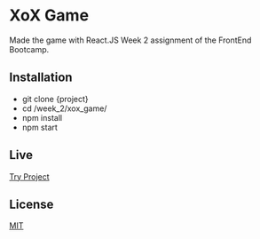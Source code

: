 # XoX Game

Made the game with React.JS
Week 2 assignment of the FrontEnd Bootcamp.

## Installation

<ul>
    <li>git clone {project}</li>
    <li>cd /week_2/xox_game/</li>
    <li>npm install</li>
    <li>npm start</li>
</ul>

## Live

[Try Project](https://ataberkcetinkaya-xoxgame.netlify.app/)

## License
[MIT](https://choosealicense.com/licenses/mit/)